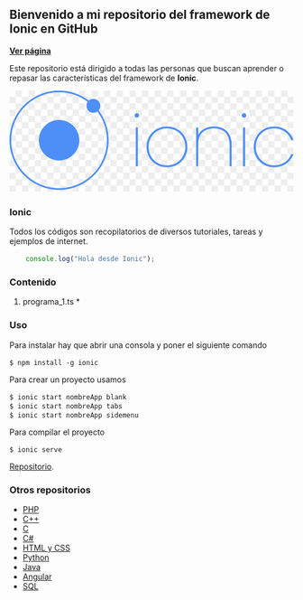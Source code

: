 ## Bienvenido a mi repositorio del framework de Ionic en GitHub

**[Ver página](https://diegoalex24.github.io/Ionic-examples)**

Este repositorio está dirigido a todas las personas que buscan aprender o repasar las características del framework de **Ionic**.

![Image Ionic](https://raw.githubusercontent.com/diegoAlex24/Ionic-examples/master/ionic-logo.jpg)

### Ionic
Todos los códigos son recopilatorios de diversos tutoriales, tareas y ejemplos de internet.

```typescript
    console.log("Hola desde Ionic");
```

### Contenido

1. programa_1.ts
    * 
	
### Uso
Para instalar hay que abrir una consola y poner el siguiente comando
```console
$ npm install -g ionic
```
Para crear un proyecto usamos
```console
$ ionic start nombreApp blank
$ ionic start nombreApp tabs
$ ionic start nombreApp sidemenu
```
Para compilar el proyecto
```console
$ ionic serve
```

[Repositorio](https://github.com/diegoAlex24/Ionic-examples).

### Otros repositorios
* [PHP](https://diegoalex24.github.io/PHP-examples)
* [C++](https://diegoalex24.github.io/C-Plus-Plus-examples)
* [C](https://diegoalex24.github.io/C-examples)
* [C#](https://diegoalex24.github.io/C-Sharp-examples)
* [HTML y CSS](https://diegoalex24.github.io/HTML-CSS-examples)
* [Python](https://diegoalex24.github.io/Python-examples)
* [Java](https://diegoalex24.github.io/Java-examples)
* [Angular](https://diegoalex24.github.io/Angular-examples)
* [SQL](https://diegoalex24.github.io/SQL-examples)
